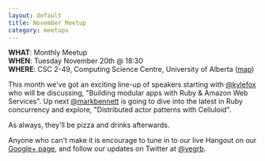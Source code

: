```yaml
---
layout: default
title: November Meetup
category: meetups
---
```


**WHAT**: Monthly Meetup  
**WHEN**: Tuesday November 20th @ 18:30  
**WHERE**: CSC 2-49, Computing Science Centre, University of Alberta ([map](https://maps.google.com/maps/place?q=Computing+Science+Centre,+Edmonton,+AB,+Canada&hl=en&ftid=0x53a0218a9ccbcfa5:0xaae88fa1314cc64e))

This month we've got an exciting line-up of speakers starting with [@kylefox](http://twitter.com/kylefox)
who will be discussing, "Building modular apps with Ruby & Amazon Web Services".
Up next [@markbennett](http://twitter.com/markbennett) is going to dive into the latest in Ruby concurrency and
explore, "Distributed actor patterns with Celluloid".

As always, they'll be pizza and drinks afterwards.

Anyone who can't make it is encourage to tune in to our live Hangout on our
[Google+ page](https://plus.google.com/b/116923764087972001994/116923764087972001994/posts), and follow our updates on Twitter at [@yegrb](http://twitter.com/yegrb).
